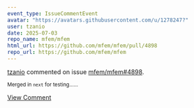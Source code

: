 ```yaml
---
event_type: IssueCommentEvent
avatar: "https://avatars.githubusercontent.com/u/1278247?"
user: tzanio
date: 2025-07-03
repo_name: mfem/mfem
html_url: https://github.com/mfem/mfem/pull/4898
repo_url: https://github.com/mfem/mfem
---
```


<a href='https://github.com/tzanio' target='_blank'>tzanio</a> commented on issue <a href='https://github.com/mfem/mfem/pull/4898' target='_blank'>mfem/mfem#4898</a>.

<small>Merged in `next` for testing......</small>

<a href='https://github.com/mfem/mfem/pull/4898' target='_blank'>View Comment</a>